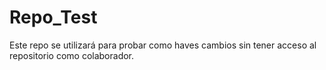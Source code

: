 # Repo_Test

Este repo se utilizará para probar como haves cambios sin tener acceso al repositorio como colaborador.
